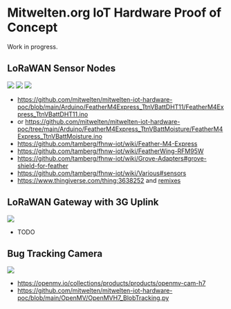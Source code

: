 # Mitwelten.org IoT Hardware Proof of Concept

Work in progress.

## LoRaWAN Sensor Nodes
<img src="https://live.staticflickr.com/65535/50949785202_b05df960fc.jpg"/>

<img src="https://live.staticflickr.com/65535/50938710327_e62cc90963.jpg"/>

<img src="https://live.staticflickr.com/65535/50946175397_5f748fea67.jpg"/>

- https://github.com/mitwelten/mitwelten-iot-hardware-poc/blob/main/Arduino/FeatherM4Express_TtnVBattDHT11/FeatherM4Express_TtnVBattDHT11.ino
- or https://github.com/mitwelten/mitwelten-iot-hardware-poc/tree/main/Arduino/FeatherM4Express_TtnVBattMoisture/FeatherM4Express_TtnVBattMoisture.ino
- https://github.com/tamberg/fhnw-iot/wiki/Feather-M4-Express
- https://github.com/tamberg/fhnw-iot/wiki/FeatherWing-RFM95W
- https://github.com/tamberg/fhnw-iot/wiki/Grove-Adapters#grove-shield-for-feather
- https://github.com/tamberg/fhnw-iot/wiki/Various#sensors
- https://www.thingiverse.com/thing:3638252 and [remixes](https://www.thingiverse.com/thing:3638252/remixes)

## LoRaWAN Gateway with 3G Uplink
<img src="https://live.staticflickr.com/65535/50949786697_853167d179.jpg"/>

- TODO

## Bug Tracking Camera
<img src="https://live.staticflickr.com/65535/50950426063_26e88a4d96.jpg"/>

- https://openmv.io/collections/products/products/openmv-cam-h7
- https://github.com/mitwelten/mitwelten-iot-hardware-poc/blob/main/OpenMV/OpenMVH7_BlobTracking.py
